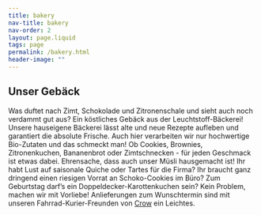 ```yaml
---
title: bakery
nav-title: bakery
nav-order: 2
layout: page.liquid
tags: page
permalink: /bakery.html
header-image: ""
---
```


## Unser Gebäck

Was duftet nach Zimt, Schokolade und Zitronenschale und sieht auch noch verdammt gut aus? Ein köstliches Gebäck aus der Leuchtstoff-Bäckerei! Unsere hauseigene Bäckerei lässt alte und neue Rezepte aufleben und garantiert die absolute Frische. Auch hier verarbeiten wir nur hochwertige Bio-Zutaten und das schmeckt man! Ob Cookies, Brownies, Zitronenkuchen, Bananenbrot oder Zimtschnecken - für jeden Geschmack ist etwas dabei. Ehrensache, dass auch unser Müsli hausgemacht ist! Ihr habt Lust auf saisonale Quiche oder Tartes für die Firma? Ihr braucht ganz dringend einen riesigen Vorrat an Schoko-Cookies im Büro? Zum Geburtstag darf’s ein Doppeldecker-Karottenkuchen sein? Kein Problem, machen wir mit Vorliebe! Anlieferungen zum Wunschtermin sind mit unseren Fahrrad-Kurier-Freunden von [Crow](https://crowberlin.de/) ein Leichtes.
